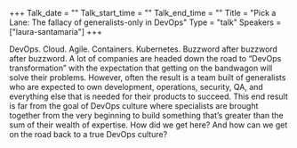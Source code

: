 +++
Talk_date = ""
Talk_start_time = ""
Talk_end_time = ""
Title = "Pick a Lane: The fallacy of generalists-only in DevOps"
Type = "talk"
Speakers = ["laura-santamaria"]
+++

DevOps. Cloud. Agile. Containers. Kubernetes. Buzzword after buzzword after buzzword. A lot of companies are headed down the road to “DevOps transformation” with the expectation that getting on the bandwagon will solve their problems. However, often the result is a team built of generalists who are expected to own development, operations, security, QA, and everything else that is needed for their products to succeed. This end result is far from the goal of DevOps culture where specialists are brought together from the very beginning to build something that’s greater than the sum of their wealth of expertise. How did we get here? And how can we get on the road back to a true DevOps culture?
